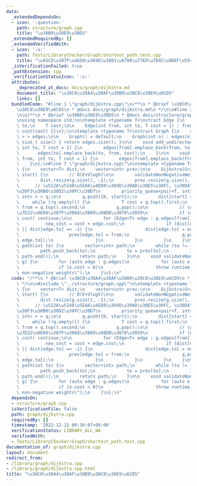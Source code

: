 ```yaml
---
data:
  _extendedDependsOn:
  - icon: ':question:'
    path: structure/graph.cpp
    title: "\u30B0\u30E9\u30D5"
  _extendedRequiredBy: []
  _extendedVerifiedWith:
  - icon: ':x:'
    path: Tests/LibraryChecker/Graph/shortest_path.test.cpp
    title: "\u91CD\u307F\u4ED8\u304D\u3001\u6700\u77ED\u7D4C\u8DEF\u554F\u984C"
  _isVerificationFailed: true
  _pathExtension: cpp
  _verificationStatusIcon: ':x:'
  attributes:
    _deprecated_at_docs: docs/graph/dijkstra.md
    document_title: "\u30C0\u30A4\u30AF\u30B9\u30C8\u30E9\u6CD5"
    links: []
  bundledCode: "#line 1 \"graph/dijkstra.cpp\"\n/**\n * @brief \u30C0\u30A4\u30AF\u30B9\
    \u30C8\u30E9\u6CD5\n * @docs docs/graph/dijkstra.md\n */\n\n#line 2 \"structure/graph.cpp\"\
    \n\n/**\n * @brief \u30B0\u30E9\u30D5\n * @docs docs/structure/graph.md\n */\n\
    \nusing namespace std;\n\ntemplate <typename T>\nstruct Edge {\n    int from,\
    \ to;\n    T cost;\n\n    Edge(int from, int to, T cost = 1) : from(from), to(to),\
    \ cost(cost) {}\n};\n\ntemplate <typename T>\nstruct Graph {\n    vector<vector<Edge<T>\
    \ > > edges;\n\n    Graph() = default;\n    Graph(int n) : edges(n) {}\n\n   \
    \ size_t size() { return edges.size(); }\n\n    void add_undirected_edge(int from,\
    \ int to, T cost = 1) {\n        edges[from].emplace_back(from, to, cost);\n \
    \       edges[to].emplace_back(to, from, cost);\n    }\n\n    void add_directed_edge(int\
    \ from, int to, T cost = 1) {\n        edges[from].emplace_back(from, to, cost);\n\
    \    }\n};\n#line 7 \"graph/dijkstra.cpp\"\n\ntemplate <typename T>\nstruct Dijkstra\
    \ {\n    vector<T> dist;\n    vector<int> prev;\n\n    Dijkstra(Graph<T> g, int\
    \ start) {\n        // O(E+VlogV)\n\n        validateNonNegativeWeights(g);\n\n\
    \        dist.resize(g.size(), -1);\n        prev.resize(g.size(), -1);\n\n  \
    \      // \u512A\u5148\u5EA6\u4ED8\u304D\u30AD\u30E5\u30FC, \u30DA\u30A2\u30EA\
    \u30F3\u30B0\u30D2\u30FC\u30D7\n        priority_queue<pair<T, int>, greater<pair<T,\
    \ int> > > q;\n\n        q.push({0, start});\n        dist[start] = 0;\n\n   \
    \     while (!q.empty()) {\n            T cost = q.top().first;\n            int\
    \ from = q.top().second;\n            q.pop();\n\n            // \u65E2\u306B\u63A2\
    \u7D22\u6E08\u307F\u306A\u3089\u98DB\u3070\u3059\n            if (dist[from] <\
    \ cost) continue;\n\n            for (Edge<T> edge : g.edges[from]) {\n      \
    \          new_cost = cost + edge.cost;\n                if (dist[edge.to] > new_cost\
    \ || dist[edge.to] == -1) {\n                    dist[edge.to] = new_cost;\n \
    \                   prev[edge.to] = from;\n                    q.push({new_cost,\
    \ edge.to});\n                }\n            }\n        }\n    }\n\n    vector<int>\
    \ path(int to) {\n        vector<int> path;\n        while (to != -1) {\n    \
    \        path.push_back(to);\n            to = prev[to];\n        }\n        reverse(path.begin(),\
    \ path.end());\n        return path;\n    }\n\n    void validateNonNegativeWeights(Graph<T>\
    \ g) {\n        for (auto edge : g.edges)\n            for (auto e : edge)\n \
    \               if (e.cost < 0)\n                    throw runtime_error(\"Not\
    \ non-negative weights\");\n    }\n};\n"
  code: "/**\n * @brief \u30C0\u30A4\u30AF\u30B9\u30C8\u30E9\u6CD5\n * @docs docs/graph/dijkstra.md\n\
    \ */\n\n#include \"../structure/graph.cpp\"\n\ntemplate <typename T>\nstruct Dijkstra\
    \ {\n    vector<T> dist;\n    vector<int> prev;\n\n    Dijkstra(Graph<T> g, int\
    \ start) {\n        // O(E+VlogV)\n\n        validateNonNegativeWeights(g);\n\n\
    \        dist.resize(g.size(), -1);\n        prev.resize(g.size(), -1);\n\n  \
    \      // \u512A\u5148\u5EA6\u4ED8\u304D\u30AD\u30E5\u30FC, \u30DA\u30A2\u30EA\
    \u30F3\u30B0\u30D2\u30FC\u30D7\n        priority_queue<pair<T, int>, greater<pair<T,\
    \ int> > > q;\n\n        q.push({0, start});\n        dist[start] = 0;\n\n   \
    \     while (!q.empty()) {\n            T cost = q.top().first;\n            int\
    \ from = q.top().second;\n            q.pop();\n\n            // \u65E2\u306B\u63A2\
    \u7D22\u6E08\u307F\u306A\u3089\u98DB\u3070\u3059\n            if (dist[from] <\
    \ cost) continue;\n\n            for (Edge<T> edge : g.edges[from]) {\n      \
    \          new_cost = cost + edge.cost;\n                if (dist[edge.to] > new_cost\
    \ || dist[edge.to] == -1) {\n                    dist[edge.to] = new_cost;\n \
    \                   prev[edge.to] = from;\n                    q.push({new_cost,\
    \ edge.to});\n                }\n            }\n        }\n    }\n\n    vector<int>\
    \ path(int to) {\n        vector<int> path;\n        while (to != -1) {\n    \
    \        path.push_back(to);\n            to = prev[to];\n        }\n        reverse(path.begin(),\
    \ path.end());\n        return path;\n    }\n\n    void validateNonNegativeWeights(Graph<T>\
    \ g) {\n        for (auto edge : g.edges)\n            for (auto e : edge)\n \
    \               if (e.cost < 0)\n                    throw runtime_error(\"Not\
    \ non-negative weights\");\n    }\n};\n"
  dependsOn:
  - structure/graph.cpp
  isVerificationFile: false
  path: graph/dijkstra.cpp
  requiredBy: []
  timestamp: '2022-12-15 00:36:07+09:00'
  verificationStatus: LIBRARY_ALL_WA
  verifiedWith:
  - Tests/LibraryChecker/Graph/shortest_path.test.cpp
documentation_of: graph/dijkstra.cpp
layout: document
redirect_from:
- /library/graph/dijkstra.cpp
- /library/graph/dijkstra.cpp.html
title: "\u30C0\u30A4\u30AF\u30B9\u30C8\u30E9\u6CD5"
---
```

